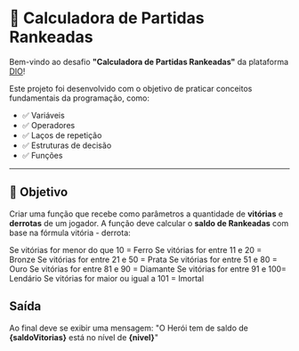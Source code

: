 # 🧮 Calculadora de Partidas Rankeadas

Bem-vindo ao desafio **"Calculadora de Partidas Rankeadas"** da plataforma [DIO](https://dio.me)!

Este projeto foi desenvolvido com o objetivo de praticar conceitos fundamentais da programação, como:

- ✅ Variáveis  
- ✅ Operadores  
- ✅ Laços de repetição  
- ✅ Estruturas de decisão  
- ✅ Funções  

---

## 🚀 Objetivo

Criar uma função que recebe como parâmetros a quantidade de **vitórias** e **derrotas** de um jogador. A função deve calcular o **saldo de Rankeadas** com base na fórmula vitória - derrota:

Se vitórias for menor do que 10 = Ferro
Se vitórias for entre 11 e 20 = Bronze
Se vitórias for entre 21 e 50 = Prata
Se vitórias for entre 51 e 80 = Ouro
Se vitórias for entre 81 e 90 = Diamante
Se vitórias for entre 91 e 100= Lendário
Se vitórias for maior ou igual a 101 = Imortal

## Saída

Ao final deve se exibir uma mensagem:
"O Herói tem de saldo de **{saldoVitorias}** está no nível de **{nivel}**"
